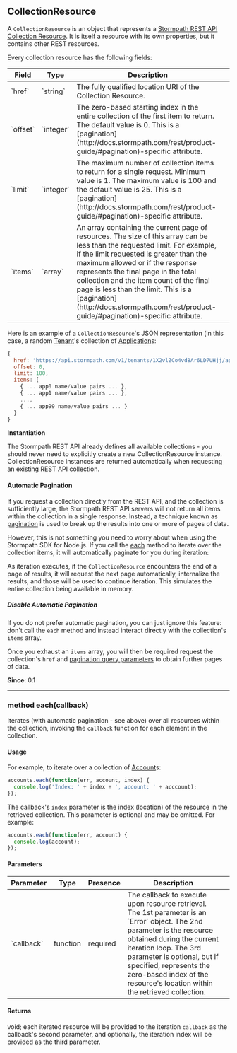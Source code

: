 ## CollectionResource

A `CollectionResource` is an object that represents a [Stormpath REST API Collection Resource](http://docs.stormpath.com/rest/product-guide/#collection-resources).  It is itself a resource with its own properties, but it contains other REST resources.

Every collection resource has the following fields:

<table class="table table-striped table-hover table-curved">
  <thead>
    <tr>
      <th>Field</th>
      <th>Type</th>
      <th>Description<th>
    </tr>
  </thead>
  <tbody>
    <tr>
      <td>`href`</td>
      <td>`string`</td>
      <td>The fully qualified location URI of the Collection Resource.</td>
    </tr>
    <tr>
      <td>`offset`</td>
      <td>`integer`</td>
      <td>The zero-based starting index in the entire collection of the first item to return. The default value is 0. This is a [pagination](http://docs.stormpath.com/rest/product-guide/#pagination)-specific attribute.</td>
    </tr>
    <tr>
      <td>`limit`</td>
      <td>`integer`</td>
      <td>The maximum number of collection items to return for a single request. Minimum value is 1. The maximum value is 100 and the default value is 25. This is a [pagination](http://docs.stormpath.com/rest/product-guide/#pagination)-specific attribute.</td>
    </tr>
    <tr>
      <td>`items`</td>
      <td>`array`</td>
      <td>An array containing the current page of resources. The size of this array can be less than the requested limit. For example, if the limit requested is greater than the maximum allowed or if the response represents the final page in the total collection and the item count of the final page is less than the limit. This is a [pagination](http://docs.stormpath.com/rest/product-guide/#pagination)-specific attribute.</td>
    </tr>
  </tbody>
</table>

Here is an example of a `CollectionResource`'s JSON representation (in this case, a random [Tenant](tenant)'s collection of [Application](application)s:

```javascript
{
  href: 'https://api.stormpath.com/v1/tenants/1X2vlZCo4vd8Ar6LD7UHjj/applications',
  offset: 0,
  limit: 100,
  items: [
    { ... app0 name/value pairs ... },
    { ... app1 name/value pairs ... },
    ...,
    { ... app99 name/value pairs ... }
  }
}
```

**Instantiation**

The Stormpath REST API already defines all available collections - you should never need to explicitly create a new CollectionResource instance. CollectionResource instances are returned automatically when requesting an existing REST API collection.

#### <a name="pagination"></a>Automatic Pagination

If you request a collection directly from the REST API, and the collection is sufficiently large, the Stormpath REST API servers will not return all items within the collection in a single response.  Instead, a technique known as [pagination](http://docs.stormpath.com/rest/product-guide/#pagination) is used to break up the results into one or more of pages of data.

However, this is not something  you need to worry about when using the Stormpath SDK for Node.js.  If you call the [each](#each) method to iterate over the collection items, it will automatically paginate for you during iteration:

As iteration executes, if the `CollectionResource` encounters the end of a page of results, it will request the next page automatically, internalize the results, and those will be used to continue iteration.  This simulates the entire collection being available in memory.

##### Disable Automatic Pagination

If you do not prefer automatic pagination, you can just ignore this feature: don't call the `each` method and instead interact directly with the collection's `items` array.

Once you exhaust an `items` array, you will then be required request the collection's `href` and [pagination query parameters](http://docs.stormpath.com/rest/product-guide/#pagination) to obtain further pages of data.

**Since**: 0.1

---

<a name="each"></a>
### <span class="member">method</span> each(callback)

Iterates (with automatic pagination - see above) over all resources within the collection, invoking the `callback` function for each element in the collection.

#### Usage

For example, to iterate over a collection of [Account](account)s:

```javascript
accounts.each(function(err, account, index) {
  console.log('Index: ' + index + ', account: ' + acccount);
});
```

The callback's `index` parameter is the index (location) of the resource in the retrieved collection.  This parameter is optional and may be omitted.  For example:

```javascript
accounts.each(function(err, account) {
  console.log(account);
});
```

#### Parameters

<table class="table table-striped table-hover table-curved">
  <thead>
    <tr>
      <th>Parameter</th>
      <th>Type</th>
      <th>Presence</th>
      <th>Description<th>
    </tr>
  </thead>
  <tbody>
    <tr>
      <td>`callback`</td>
      <td>function</td>
      <td>required</td>
      <td>The callback to execute upon resource retrieval. The 1st parameter is an `Error` object.  The 2nd parameter is the resource obtained during the current iteration loop.  The 3rd parameter is optional, but if specified, represents the zero-based index of the resource's location within the retrieved collection.</td>
        </tr>
  </tbody>
</table>

#### Returns

void; each iterated resource will be provided to the iteration `callback` as the callback's second parameter, and optionally, the iteration index will be provided as the third parameter.
